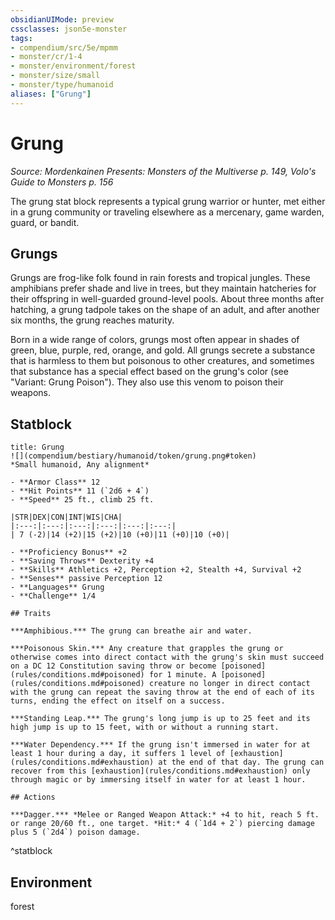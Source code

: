 ```yaml
---
obsidianUIMode: preview
cssclasses: json5e-monster
tags:
- compendium/src/5e/mpmm
- monster/cr/1-4
- monster/environment/forest
- monster/size/small
- monster/type/humanoid
aliases: ["Grung"]
---
```

# Grung
*Source: Mordenkainen Presents: Monsters of the Multiverse p. 149, Volo's Guide to Monsters p. 156*  

The grung stat block represents a typical grung warrior or hunter, met either in a grung community or traveling elsewhere as a mercenary, game warden, guard, or bandit.

## Grungs

Grungs are frog-like folk found in rain forests and tropical jungles. These amphibians prefer shade and live in trees, but they maintain hatcheries for their offspring in well-guarded ground-level pools. About three months after hatching, a grung tadpole takes on the shape of an adult, and after another six months, the grung reaches maturity.

Born in a wide range of colors, grungs most often appear in shades of green, blue, purple, red, orange, and gold. All grungs secrete a substance that is harmless to them but poisonous to other creatures, and sometimes that substance has a special effect based on the grung's color (see "Variant: Grung Poison"). They also use this venom to poison their weapons.

## Statblock

```ad-statblock
title: Grung
![](compendium/bestiary/humanoid/token/grung.png#token)
*Small humanoid, Any alignment*

- **Armor Class** 12 
- **Hit Points** 11 (`2d6 + 4`)
- **Speed** 25 ft., climb 25 ft.

|STR|DEX|CON|INT|WIS|CHA|
|:---:|:---:|:---:|:---:|:---:|:---:|
| 7 (-2)|14 (+2)|15 (+2)|10 (+0)|11 (+0)|10 (+0)|

- **Proficiency Bonus** +2
- **Saving Throws** Dexterity +4
- **Skills** Athletics +2, Perception +2, Stealth +4, Survival +2
- **Senses** passive Perception 12
- **Languages** Grung
- **Challenge** 1/4

## Traits

***Amphibious.*** The grung can breathe air and water.

***Poisonous Skin.*** Any creature that grapples the grung or otherwise comes into direct contact with the grung's skin must succeed on a DC 12 Constitution saving throw or become [poisoned](rules/conditions.md#poisoned) for 1 minute. A [poisoned](rules/conditions.md#poisoned) creature no longer in direct contact with the grung can repeat the saving throw at the end of each of its turns, ending the effect on itself on a success.

***Standing Leap.*** The grung's long jump is up to 25 feet and its high jump is up to 15 feet, with or without a running start.

***Water Dependency.*** If the grung isn't immersed in water for at least 1 hour during a day, it suffers 1 level of [exhaustion](rules/conditions.md#exhaustion) at the end of that day. The grung can recover from this [exhaustion](rules/conditions.md#exhaustion) only through magic or by immersing itself in water for at least 1 hour.

## Actions

***Dagger.*** *Melee or Ranged Weapon Attack:* +4 to hit, reach 5 ft. or range 20/60 ft., one target. *Hit:* 4 (`1d4 + 2`) piercing damage plus 5 (`2d4`) poison damage.
```
^statblock

## Environment

forest
